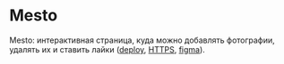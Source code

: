 # Mesto
Mesto: интерактивная страница, куда можно добавлять фотографии, удалять их и ставить лайки ([deploy](https://oioeniks.github.io/mesto-project-ff/), [HTTPS](https://github.com/OIOenikS/mesto-project.git), [figma](https://www.figma.com/file/bjyvbKKJN2naO0ucURl2Z0/JavaScript.-Sprint-5?type=design&mode=design&t=Fp9plsEaiyxGUjpp-0)).

